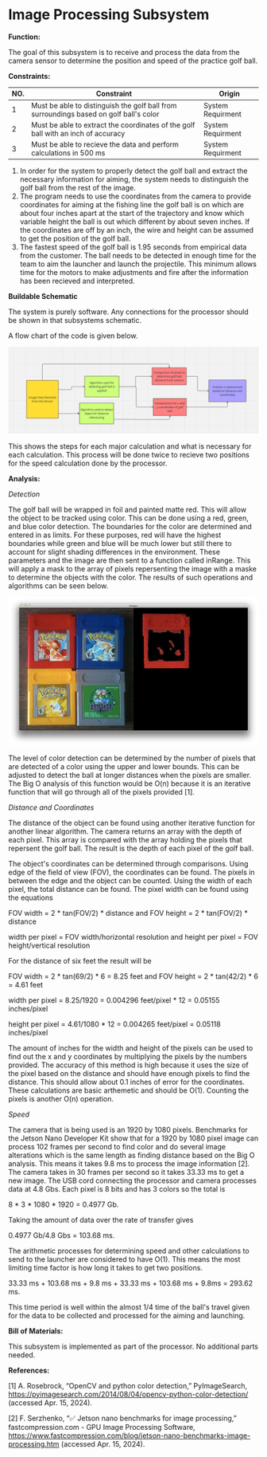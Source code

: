 # Image Processing Subsystem

**Function:**

The goal of this subsystem is to receive and process the data from the camera sensor to determine the position and speed of the practice golf ball.  

**Constraints:**

| NO. | Constraint                                                          | Origin           |
|-----|---------------------------------------------------------------------|------------------|
| 1| Must be able to distinguish the golf ball from surroundings based on golf ball's color| System Requirment|
| 2| Must be able to extract the coordinates of the golf ball with an inch of accuracy| System Requirment|
| 3| Must be able to recieve the data and perform calculations in 500 ms| System Requirment|

1. In order for the system to properly detect the golf ball and extract the necessary information for aiming, the system needs to distinguish the golf ball
   from the rest of the image.
2. The program needs to use the coordinates from the camera to provide coordinates for aiming at the fishing line the golf ball is on which are about four
   inches apart at the start of the trajectory and know which variable height the ball is out which different by about seven inches. If the coordinates are
   off by an inch, the wire and height can be assumed to get the position of the golf ball.
3. The fastest speed of the golf ball is 1.95 seconds from empirical data from the customer. The ball needs to be detected in enough time for the team to aim
   the launcher and launch the projectile. This minimum allows time for the motors to make adjustments and fire after the information has been recieved and
   interpreted.

**Buildable Schematic**

The system is purely software. Any connections for the processor should be shown in that subsystems schematic.

A flow chart of the code is given below.

![Function](../Images/Image_Processing/Flow_Chart.PNG)

This shows the steps for each major calculation and what is necessary for each calculation. This process will be done twice to recieve two positions for the
speed calculation done by the processor.

**Analysis:**

*Detection*

The golf ball will be wrapped in foil and painted matte red. This will allow the object to be tracked using color. This can be done using a red, green, and
blue color detection. The boundaries for the color are determined and entered in as limits. For these purposes, red will have the highest boundaries while
green and blue will be much lower but still there to account for slight shading differences in the environment. These parameters and the image are then sent
to a function called inRange. This will apply a mask to the array of pixels repersenting the image with a maske to determine the objects with the color.
The results of such operations and algorithms can be seen below.

![Function](../Images/Image_Processing/Detecting_Red.png)

The level of color detection can be determined by the number of pixels that are detected of a color using the upper and lower bounds. This can be adjusted
to detect the ball at longer distances when the pixels are smaller. The Big O analysis of this function would be O(n) because it is an iterative function
that will go through all of the pixels provided [1].


*Distance and Coordinates*

The distance of the object can be found using another iterative function for another linear algorithm. The camera returns an array with the depth of each 
pixel. This array is compared with the array holding the pixels that repersent the golf ball. The result is the depth of each pixel of the golf ball.

The object's coordinates can be determined through comparisons. Using edge of the field of view (FOV), the coordinates can be found. The pixels in between
the edge and the object can be counted. Using the width of each pixel, the total distance can be found. The pixel width can be found using the equations 

FOV width = 2 * tan(FOV/2) * distance and FOV height = 2 * tan(FOV/2) * distance

width per pixel = FOV width/horizontal resolution and height per pixel = FOV height/vertical resolution

For the distance of six feet the result will be

FOV width = 2 * tan(69/2) * 6 = 8.25 feet and FOV height = 2 * tan(42/2) * 6 = 4.61 feet

width per pixel = 8.25/1920 = 0.004296 feet/pixel * 12 = 0.05155 inches/pixel

height per pixel = 4.61/1080 * 12 = 0.004265 feet/pixel = 0.05118 inches/pixel

The amount of inches for the width and height of the pixels can be used to find out the x and y coordinates by multiplying the pixels by the numbers
provided. The accuracy of this method is high because it uses the size of the pixel based on the distance and should have enough pixels to find the
distance. This should allow about 0.1 inches of error for the coordinates. These calculations are basic arthemetic and should be O(1). Counting the pixels is another O(n) operation.

*Speed*

The camera that is being used is an 1920 by 1080 pixels. Benchmarks for the Jetson Nano Developer Kit show that for a 1920 by 1080 pixel image can process 
102 frames per second to find color and do several image alterations which is the same length as finding distance based on the Big O analysis. This means it
takes 9.8 ms to process the image information [2]. The camera takes in 30 frames per second so it takes 33.33 ms to get a new image. The USB cord connecting
the processor and camera processes data at 4.8 Gbs. Each pixel is 8 bits and has 3 colors so the total is 

8 * 3 * 1080 * 1920 = 0.4977 Gb. 

Taking the amount of data over the rate of transfer gives 

0.4977 Gb/4.8 Gbs = 103.68 ms. 

The arithmetic processes for determining speed and other calculations to send to the launcher are considered to have O(1). This means the most limiting time
factor is how long it takes to get two positions. 

33.33 ms + 103.68 ms + 9.8 ms + 33.33 ms + 103.68 ms + 9.8ms = 293.62 ms. 

This time period is well within the almost 1/4 time of the ball's travel given for the data to be collected and processed for the aiming and launching.

**Bill of Materials:**

This subsystem is implemented as part of the processor. No additional parts needed.

**References:**

[1] A. Rosebrock, “OpenCV and python color detection,” PyImageSearch, https://pyimagesearch.com/2014/08/04/opencv-python-color-detection/ 
(accessed Apr. 15, 2024). 

[2] F. Serzhenko, “✅ Jetson nano benchmarks for image processing,” fastcompression.com - GPU Image Processing Software,
https://www.fastcompression.com/blog/jetson-nano-benchmarks-image-processing.htm (accessed Apr. 15, 2024). 
